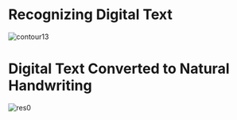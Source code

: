 # Recognizing Digital Text
![contour13](https://github.com/yashpatel4900/Natural-Handwriting-Synthesis/assets/62371168/759df545-6ef9-46e4-a860-8053bbd1d033)

# Digital Text Converted to Natural Handwriting
![res0](https://github.com/yashpatel4900/Natural-Handwriting-Synthesis/assets/62371168/e0c55e5b-4a05-42ca-af48-e7ffa744575b)
